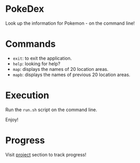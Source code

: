 # PokeDex

Look up the information for Pokemon - on the command line!


# Commands

- `exit`: to exit the application.
- `help`: looking for help?
- `map`: displays the names of 20 location areas.
- `mapb`: displays the names of previous 20 location areas.

# Execution

Run the `run.sh` script on the command line.


Enjoy!



# Progress

Visit [project](https://github.com/users/Dhar01/projects/1/views/1) section to track progress!